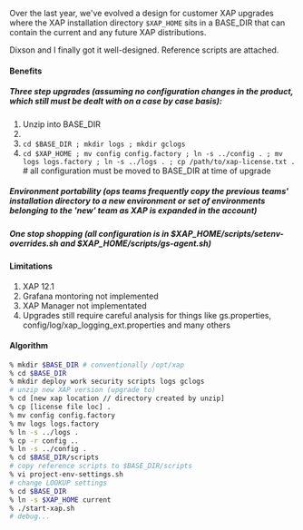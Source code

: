 Over the last year, we've evolved a design for customer XAP upgrades where the XAP installation directory `$XAP_HOME` sits in a BASE_DIR that can contain the current and any future XAP distributions.

Dixson and I finally got it well-designed. Reference scripts are attached.

#### Benefits

##### Three step upgrades (assuming no configuration changes in the product, which still must be dealt with on a case by case basis):

1. Unzip into BASE_DIR
2. 
3. `cd $BASE_DIR ; mkdir logs ; mkdir gclogs`
4. `cd $XAP_HOME ; mv config config.factory ; ln -s ../config . ; mv logs logs.factory ; ln -s ../logs . ; cp /path/to/xap-license.txt .` # all configuration must be moved to  BASE_DIR at time of upgrade

##### Environment portability (ops teams frequently copy the previous teams' installation directory to a new environment or set of environments belonging to the 'new' team as XAP is expanded in the account)

##### One stop shopping (all configuration is in $XAP_HOME/scripts/setenv-overrides.sh and $XAP_HOME/scripts/gs-agent.sh)

#### Limitations

1. XAP 12.1 
2. Grafana montoring not implemented
3. XAP Manager not implementated
4. Upgrades still require careful analysis for things like gs.properties, config/log/xap_logging_ext.properties and many others

#### Algorithm

```bash
% mkdir $BASE_DIR # conventionally /opt/xap
% cd $BASE_DIR
% mkdir deploy work security scripts logs gclogs
# unzip new XAP version (upgrade to)
% cd [new xap location // directory created by unzip] 
% cp [license file loc] .
% mv config config.factory
% mv logs logs.factory
% ln -s ../logs .
% cp -r config ..
% ln -s ../config .
% cd $BASE_DIR/scripts
# copy reference scripts to $BASE_DIR/scripts
% vi project-env-settings.sh
# change LOOKUP settings
% cd $BASE_DIR
% ln -s $XAP_HOME current
% ./start-xap.sh
# debug...
```
